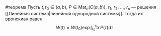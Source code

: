 #теорема 
Пусть $t, t_0 \in (a, b)$, $P \in \operatorname{Mat}_n(C(a, b))$, $r_1$, $r_2$, $\dots$, $r_n$ — решения [[Линейная система|линейной однородной системы]]. Тогда их вронскиан равен
$$W(t) = W(t_0) \exp \int^t_{t_0} \operatorname{tr} P(\tau) d\tau$$
